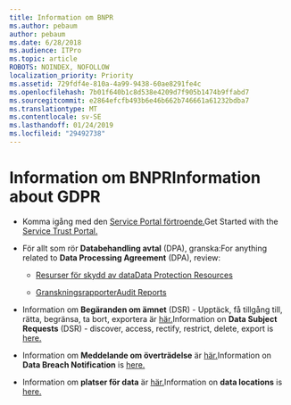 ```yaml
---
title: Information om BNPR
ms.author: pebaum
author: pebaum
ms.date: 6/28/2018
ms.audience: ITPro
ms.topic: article
ROBOTS: NOINDEX, NOFOLLOW
localization_priority: Priority
ms.assetid: 729fdf4e-810a-4a99-9438-60ae8291fe4c
ms.openlocfilehash: 7b01f640b1c8d538e4209d7f905b1474b9ffabd7
ms.sourcegitcommit: e2864efcfb493b6e46b662b746661a61232bdba7
ms.translationtype: MT
ms.contentlocale: sv-SE
ms.lasthandoff: 01/24/2019
ms.locfileid: "29492738"
---
```

# <a name="information-about-gdpr"></a><span data-ttu-id="fadbf-102">Information om BNPR</span><span class="sxs-lookup"><span data-stu-id="fadbf-102">Information about GDPR</span></span>

- <span data-ttu-id="fadbf-103">Komma igång med den [Service Portal förtroende.](https://servicetrust.microsoft.com/ViewPage/GDPRGetStarted)</span><span class="sxs-lookup"><span data-stu-id="fadbf-103">Get Started with the [Service Trust Portal.](https://servicetrust.microsoft.com/ViewPage/GDPRGetStarted)</span></span>
    
- <span data-ttu-id="fadbf-104">För allt som rör **Databehandling avtal** (DPA), granska:</span><span class="sxs-lookup"><span data-stu-id="fadbf-104">For anything related to **Data Processing Agreement** (DPA), review:</span></span> 
    
  - [<span data-ttu-id="fadbf-105">Resurser för skydd av data</span><span class="sxs-lookup"><span data-stu-id="fadbf-105">Data Protection Resources</span></span>](https://servicetrust.microsoft.com/ViewPage/TrustDocuments)
    
  - [<span data-ttu-id="fadbf-106">Granskningsrapporter</span><span class="sxs-lookup"><span data-stu-id="fadbf-106">Audit Reports</span></span>](https://servicetrust.microsoft.com/ViewPage/MSComplianceGuide)
    
- <span data-ttu-id="fadbf-107">Information om **Begäranden om ämnet** (DSR) - Upptäck, få tillgång till, rätta, begränsa, ta bort, exportera är [här.](https://docs.microsoft.com/en-us/microsoft-365/compliance/gdpr-dsr-office365)</span><span class="sxs-lookup"><span data-stu-id="fadbf-107">Information on **Data Subject Requests** (DSR) - discover, access, rectify, restrict, delete, export is [here.](https://docs.microsoft.com/en-us/microsoft-365/compliance/gdpr-dsr-office365)</span></span>
    
- <span data-ttu-id="fadbf-108">Information om **Meddelande om överträdelse** är [här.](https://servicetrust.microsoft.com/ViewPage/GDPRBreach)</span><span class="sxs-lookup"><span data-stu-id="fadbf-108">Information on **Data Breach Notification** is [here.](https://servicetrust.microsoft.com/ViewPage/GDPRBreach)</span></span>
    
- <span data-ttu-id="fadbf-109">Information om **platser för data** är [här.](https://products.office.com/en-us/where-is-your-data-located?ms.officeurl=datamaps&amp;geo=All#All)</span><span class="sxs-lookup"><span data-stu-id="fadbf-109">Information on **data locations** is [here.](https://products.office.com/en-us/where-is-your-data-located?ms.officeurl=datamaps&amp;geo=All#All)</span></span>
    

